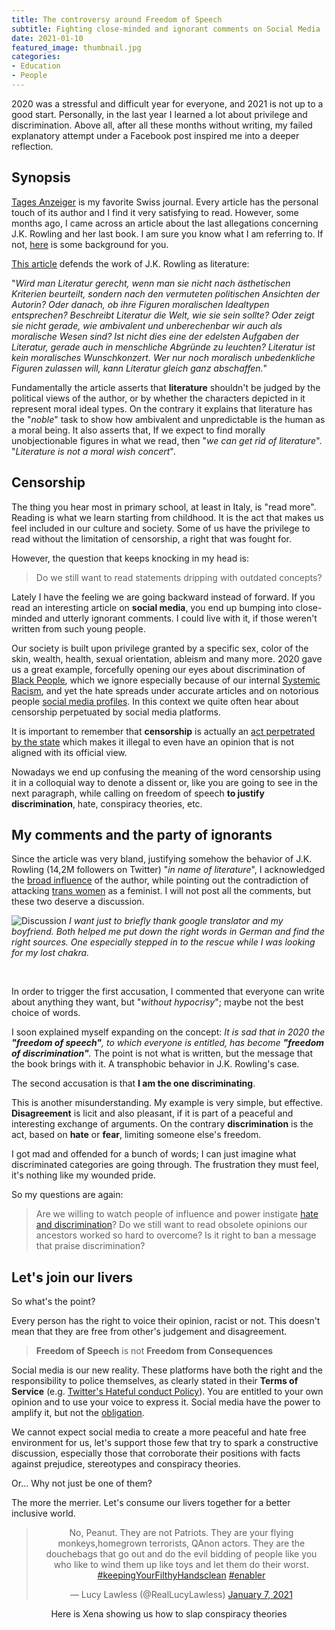 ```yaml
---
title: The controversy around Freedom of Speech
subtitle: Fighting close-minded and ignorant comments on Social Media
date: 2021-01-10
featured_image: thumbnail.jpg
categories:
- Education
- People
---
```

2020 was a stressful and difficult year for everyone, and 2021 is not up to a good start. Personally, in the last year I learned a lot about privilege and discrimination. Above all, after all these months without writing, my failed explanatory attempt under a Facebook post inspired me into a deeper reflection.

## Synopsis

[Tages Anzeiger](https://www.tagesanzeiger.ch/) is my favorite Swiss journal. Every article has the personal touch of its author and I find it very satisfying to read. However, some months ago, I came across an article about the last allegations concerning J.K. Rowling and her last book. I am sure you know what I am referring to. If not, [here](https://edition.cnn.com/2020/09/15/entertainment/jk-rowling-troubled-blood-book-trans-gbr-scli-intl/index.html) is some background for you.

[This article](https://www.tagesanzeiger.ch/dann-kann-man-die-literatur-abschaffen-380951187538) defends the work of J.K. Rowling as literature:

"_Wird man Literatur gerecht, wenn man sie nicht nach ästhetischen Kriterien beurteilt, sondern nach den vermuteten politischen Ansichten der Autorin? Oder danach, ob ihre Figuren moralischen Idealtypen entsprechen? Beschreibt Literatur die Welt, wie sie sein sollte? Oder zeigt sie nicht gerade, wie ambivalent und unberechenbar wir auch als moralische Wesen sind? Ist nicht dies eine der edelsten Aufgaben der Literatur, gerade auch in menschliche Abgründe zu leuchten? Literatur ist kein moralisches Wunschkonzert. Wer nur noch moralisch unbedenkliche Figuren zulassen will, kann Literatur gleich ganz abschaffen._"

Fundamentally the article asserts that __literature__ shouldn't be judged by the political views of the author, or by whether the characters depicted in it represent moral ideal types. On the contrary it explains that literature has the "_noble_" task to show how ambivalent and unpredictable is the human as a moral being. It also asserts that, If we expect to find morally unobjectionable figures in what we read, then "_we can get rid of literature_". "_Literature is not a moral wish concert_".

## Censorship

The thing you hear most in primary school, at least in Italy, is "read more". Reading is what we learn starting from childhood. It is the act that makes us feel included in our culture and society.
Some of us have the privilege to read without the limitation of censorship, a right that was fought for.

However, the question that keeps knocking in my head is:

> Do we still want to read statements dripping with outdated concepts?

Lately I have the feeling we are going backward instead of forward. If you read an interesting article on __social media__, you end up bumping into close-minded and utterly ignorant comments. I could live with it, if those weren't written from such young people.

Our society is built upon privilege granted by a specific sex, color of the skin, wealth, health, sexual orientation, ableism and many more. 2020 gave us a great example, forcefully opening our eyes about discrimination of [Black People](https://en.wikipedia.org/wiki/Killing_of_George_Floyd#Memorials,_protests,_and_reactions), which we ignore especially because of our internal [Systemic Racism](https://en.wikipedia.org/wiki/Institutional_racism), and yet the hate spreads under accurate articles and on notorious people [social media profiles](https://www.theguardian.com/news/2018/aug/09/how-matteo-salvini-pulled-italy-to-the-far-right).
In this context we quite often hear about censorship perpetuated by social media platforms.

It is important to remember that __censorship__ is actually an [act perpetrated by the state](https://www.ft.com/content/62fe82c5-b058-4dd0-bb15-e9428593f078) which makes it illegal to even have an opinion that is not aligned with its official view.

Nowadays we end up confusing the meaning of the word censorship using it in a colloquial way to denote a dissent or, like you are going to see in the next paragraph, while calling on freedom of speech __to justify discrimination__, hate, conspiracy theories, etc.

## My comments and the party of ignorants

Since the article was very bland, justifying somehow the behavior of J.K. Rowling (14,2M followers on Twitter) "_in name of literature_", I acknowledged the [broad influence](https://www.facebook.com/Tagesanzeiger/posts/10158806824774661) of the author, while pointing out the contradiction of attacking [trans women](https://en.wikipedia.org/wiki/Trans_woman) as a feminist. I will not post all the comments, but these two deserve a discussion.

![Discussion](discussion.png)
_I want just to briefly thank google translator and my boyfriend. Both helped me put down the right words in German and find the right sources. One especially stepped in to the rescue while I was looking for my lost chakra._

<p>&nbsp;</p>

In order to trigger the first accusation, I commented that everyone can write about anything they want, but "_without hypocrisy_"; maybe not the best choice of words.

I soon explained myself expanding on the concept:
_It is sad that in 2020 the __"freedom of speech"__, to which everyone is entitled, has become __"freedom of discrimination"__._
The point is not what is written, but the message that the book brings with it. A transphobic behavior in J.K. Rowling's case.

The second accusation is that __I am the one discriminating__.

This is another misunderstanding. My example is very simple, but effective. __Disagreement__ is licit and also pleasant, if it is part of a peaceful and interesting exchange of arguments. On the contrary __discrimination__ is the act, based on __hate__ or __fear__, limiting someone else's freedom.

I got mad and offended for a bunch of words; I can just imagine what discriminated categories are going through. The frustration they must feel, it's nothing like my wounded pride.

So my questions are again:

>Are we willing to watch people of influence and power instigate [hate and discrimination](https://www.nytimes.com/2021/01/06/us/politics/trump-congress.html)?
>Do we still want to read obsolete opinions our ancestors worked so hard to overcome?
>Is it right to ban a message that praise discrimination?

## Let's join our livers

So what's the point?

Every person has the right to voice their opinion, racist or not. This doesn't mean that they are free from other's judgement and disagreement.

> __Freedom of Speech__ is not __Freedom from Consequences__

Social media is our new reality. These platforms have both the right and the responsibility to police themselves, as clearly stated in their __Terms of Service__ (e.g. [Twitter's Hateful conduct Policy](https://help.twitter.com/en/rules-and-policies/hateful-conduct-policy)).
You are entitled to your own opinion and to use your voice to express it. Social media have the power to amplify it, but not the [obligation](https://blog.twitter.com/en_us/topics/company/2020/suspension.html).

We cannot expect social media to create a more peaceful and hate free environment for us, let's support those few that try to spark a constructive discussion, especially those that corroborate their positions with facts against prejudice, stereotypes and conspiracy theories.

Or... Why not just be one of them?

The more the merrier. Let's consume our livers together for a better inclusive world.

<center><blockquote class="twitter-tweet"><p lang="en" dir="ltr">No, Peanut. They are not Patriots. They are your flying monkeys,homegrown terrorists, QAnon actors. They are the douchebags that go out and do the evil bidding of people like you who like to wind them up like toys and let them do their worst. <a href="https://twitter.com/hashtag/keepingYourFilthyHandsclean?src=hash&amp;ref_src=twsrc%5Etfw">#keepingYourFilthyHandsclean</a> <a href="https://twitter.com/hashtag/enabler?src=hash&amp;ref_src=twsrc%5Etfw">#enabler</a></p>&mdash; Lucy Lawless (@RealLucyLawless) <a href="https://twitter.com/RealLucyLawless/status/1347269869008420864?ref_src=twsrc%5Etfw">January 7, 2021</a></blockquote> <script async src="https://platform.twitter.com/widgets.js" charset="utf-8"></script>
Here is Xena showing us how to slap conspiracy theories</center>
